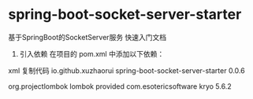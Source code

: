 # spring-boot-socket-server-starter
基于SpringBoot的SocketServer服务
快速入门文档
1. 引入依赖
在项目的 pom.xml 中添加以下依赖：

xml
复制代码
<dependency>
    <groupId>io.github.xuzhaorui</groupId>
    <artifactId>spring-boot-socket-server-starter</artifactId>
    <version>0.0.6</version>
</dependency>

<!-- 测试所需 -->
<dependency>
    <groupId>org.projectlombok</groupId>
    <artifactId>lombok</artifactId>
    <scope>provided</scope>
</dependency>
<dependency>
    <groupId>com.esotericsoftware</groupId>
    <artifactId>kryo</groupId>
    <version>5.6.2</version>
</dependency>

